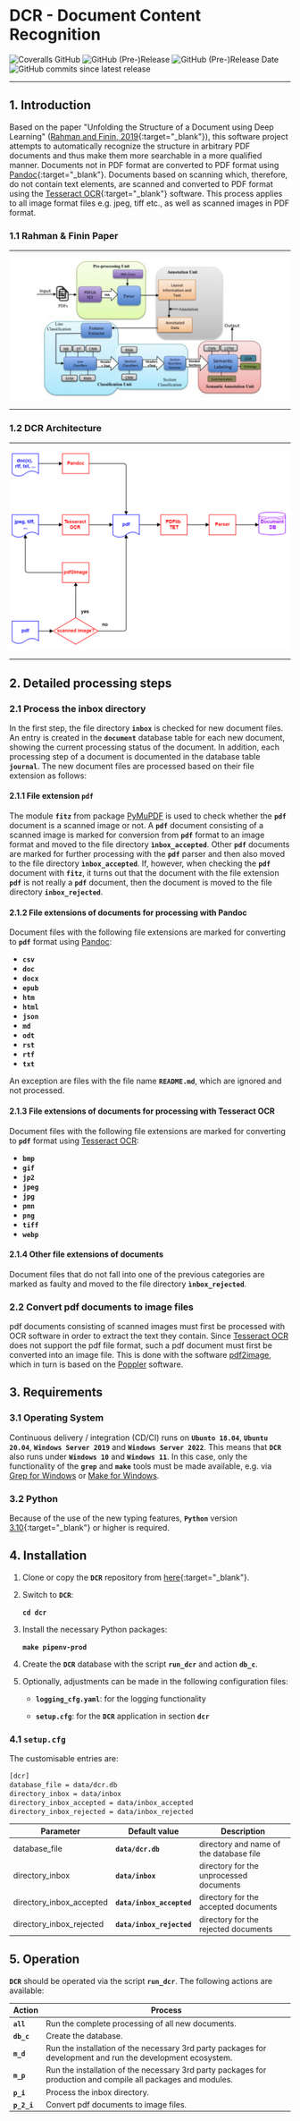 # DCR - Document Content Recognition

![Coveralls GitHub](https://img.shields.io/coveralls/github/KonnexionsGmbH/dcr.svg)
![GitHub (Pre-)Release](https://img.shields.io/github/v/release/KonnexionsGmbH/dcr?include_prereleases)
![GitHub (Pre-)Release Date](https://img.shields.io/github/release-date-pre/KonnexionsGmbh/dcr)
![GitHub commits since latest release](https://img.shields.io/github/commits-since/KonnexionsGmbH/dcr/0.6.0.svg)

----

## 1. Introduction

Based on the paper "Unfolding the Structure of a Document using Deep Learning" ([Rahman and Finin, 2019](research.md#Rahman){:target="_blank"}), this software project attempts to automatically recognize the structure in arbitrary PDF documents and thus make them more searchable in a more qualified manner.
Documents not in PDF format are converted to PDF format using [Pandoc](https://pandoc.org){:target="_blank"}. 
Documents based on scanning which, therefore, do not contain text elements, are scanned and converted to PDF format using the [Tesseract OCR](https://github.com/tesseract-ocr/tesseract){:target="_blank"} software. 
This process applies to all image format files e.g. jpeg, tiff etc., as well as scanned images in PDF format.  

### 1.1 Rahman & Finin Paper

---

![](img/Screen-Shot-2020-06-03-at-1.45.33-PM.png)

---

### 1.2 DCR Architecture

---

![](img/dcr_Overview.png)

---

## 2. Detailed processing steps

### 2.1 Process the inbox directory

In the first step, the file directory **`inbox`** is checked for new document files. 
An entry is created in the **`document`** database table for each new document, showing the current processing status of the document. 
In addition, each processing step of a document is documented in the database table **`journal`**.
The new document files are processed based on their file extension as follows:

#### 2.1.1 File extension **`pdf`**

The module **`fitz`** from package [PyMuPDF](https://pymupdf.readthedocs.io/en/latest/module.html) is used to check whether the **`pdf`** document is a scanned image or not. 
A **`pdf`** document consisting of a scanned image is marked for conversion from **`pdf`** format to an image format and moved to the file directory **`ìnbox_accepted`**.
Other **`pdf`** documents are marked for further processing with the **`pdf`** parser and then also moved to the file directory **`ìnbox_accepted`**.
If, however, when checking the **`pdf`** document with **`fitz`**, it turns out that the document with the file extension **`pdf`** is not really a **`pdf`** document, then the document is moved to the file directory **`inbox_rejected`**.

#### 2.1.2 File extensions of documents for processing with Pandoc

Document files with the following file extensions are marked for converting to **`pdf`** format using [Pandoc](https://pandoc.org):

- **`csv`**
- **`doc`**
- **`docx`**
- **`epub`**
- **`htm`**
- **`html`**
- **`json`**
- **`md`**
- **`odt`**
- **`rst`**
- **`rtf`**
- **`txt`**

An exception are files with the file name **`README.md`**, which are ignored and not processed.

#### 2.1.3 File extensions of documents for processing with Tesseract OCR

Document files with the following file extensions are marked for converting to **`pdf`** format using [Tesseract OCR](https://github.com/tesseract-ocr/tesseract):

- **`bmp`**
- **`gif`**
- **`jp2`**
- **`jpeg`**
- **`jpg`**
- **`pmn`**
- **`png`**
- **`tiff`**
- **`webp`**

#### 2.1.4 Other file extensions of documents

Document files that do not fall into one of the previous categories are marked as faulty and moved to the file directory **`ìnbox_rejected`**.

### 2.2 Convert pdf documents to image files

pdf documents consisting of scanned images must first be processed with OCR software in order to extract the text they contain. 
Since [Tesseract OCR](https://github.com/tesseract-ocr/tesseract) does not support the pdf file format, such a pdf document must first be converted into an image file. 
This is done with the software [pdf2image](https://pypi.org/project/pdf2image/), which in turn is based on the [Poppler](https://poppler.freedesktop.org) software.

## 3. Requirements

### 3.1 Operating System

Continuous delivery / integration (CD/CI) runs on **`Ubunto 18.04`**, **`Ubuntu 20.04`**, **`Windows Server 2019`** and **`Windows Server 2022`**.
This means that **`DCR`** also runs under **`Windows 10`** and **`Windows 11`**. 
In this case, only the functionality of the **`grep`** and **`make`** tools must be made available, e.g. via [Grep for Windows](http://gnuwin32.sourceforge.net/packages/grep.htm) or [Make for Windows](http://gnuwin32.sourceforge.net/packages/make.htm).

### 3.2 Python

Because of the use of the new typing features, **`Python`** version [3.10](https://docs.python.org/3/whatsnew/3.10.html){:target="_blank"} or higher is required.

## 4. Installation

1. Clone or copy the **`DCR`** repository from [here](https://github.com/KonnexionsGmbH/dcr){:target="_blank"}.

2. Switch to **`DCR`**:

    **`cd dcr`**

3. Install the necessary Python packages:

    **`make pipenv-prod`**

4. Create the **`DCR`** database with the script **`run_dcr`** and action **`db_c`**.

5. Optionally, adjustments can be made in the following configuration files:

   - **`logging_cfg.yaml`**: for the logging functionality

   - **`setup.cfg`**: for the **`DCR`** application in section **`dcr`**

### 4.1 **`setup.cfg`**

The customisable entries are:

    [dcr] 
    database_file = data/dcr.db
    directory_inbox = data/inbox
    directory_inbox_accepted = data/inbox_accepted
    directory_inbox_rejected = data/inbox_rejected

| Parameter                | Default value             | Description                             |
|--------------------------|---------------------------|-----------------------------------------|
| database_file            | **`data/dcr.db`**         | directory and name of the database file |
| directory_inbox          | **`data/inbox`**          | directory for the unprocessed documents |
| directory_inbox_accepted | **`data/inbox_accepted`** | directory for the accepted documents    |
| directory_inbox_rejected | **`data/inbox_rejected`** | directory for the rejected documents    |

## 5. Operation

**`DCR`** should be operated via the script **`run_dcr`**. 
The following actions are available:

| Action       | Process                                                                                                       |
|--------------|---------------------------------------------------------------------------------------------------------------|
| **`all`**    | Run the complete processing of all new documents.                                                             |
| **`db_c`**   | Create the database.                                                                                          |
| **`m_d`**    | Run the installation of the necessary 3rd party packages for development and run the development ecosystem.   |
| **`m_p`**    | Run the installation of the necessary 3rd party packages for production and compile all packages and modules. |
| **`p_i`**    | Process the inbox directory.                                                                                  |
| **`p_2_i`**  | Convert pdf documents to image files.                                                                         |